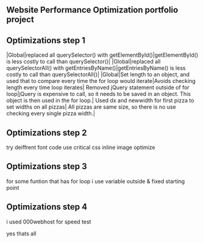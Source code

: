 ## Website Performance Optimization portfolio project



## Optimizations step 1

|Global|replaced all querySelector() with getElementById()|getElementById() is less costly to call than querySelector()|
|Global|replaced all querySelectorAll() with getEntriesByName()|getEntriesByName() is less costly to call than querySelectorAll()|
|Global|Set length to an object, and used that to compare every time the for loop would iterate|Avoids checking length every time loop iterates|
Removed jQuery statement outside of for loop|jQuery is expensive to call, so it needs to be saved in an object.  This object is then used in the for loop.|
Used dx and newwidth for first pizza to set widths on all pizzas| All pizzas are same size, so there is no use checking every single pizza width.|

## Optimizations step 2

try deiffrent font code 
use critical css inline 
image optimize 

## Optimizations step 3
for some funtion that has for loop
i use variable outside & fixed starting point

## Optimizations step 4

i used 000webhost for speed test 

yes thats all

